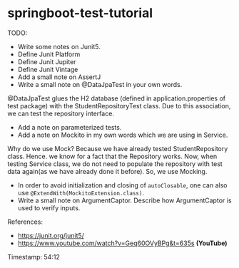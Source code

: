 # springboot-test-tutorial

TODO:

- Write some notes on Junit5. 
- Define Junit Platform
- Define Junit Jupiter
- Define Junit Vintage
- Add a small note on AssertJ
- Write a small note on @DataJpaTest in your own words.

@DataJpaTest glues the H2 database (defined in application.properties of test package) with the StudentRepositoryTest class. Due to this association, we can test the repository interface.

- Add a note on parameterized tests.
- Add a note on Mockito in my own words which we are using in Service.

Why do we use Mock? Because we have already tested StudentRepository class. Hence. we know for a fact that the Repository works. Now, when testing Service class, we do not need to populate the repository with test data again(as we have already done it before). So, we use Mocking. 

- In order to avoid initialization and closing of `autoClosable`, one can also use `@ExtendWith(MockitoExtension.class)`.
- Write a small note on ArgumentCaptor. Describe how ArgumentCaptor is used to verify inputs.


References:

- https://junit.org/junit5/
- https://www.youtube.com/watch?v=Geq60OVyBPg&t=635s **(YouTube)**

Timestamp: 54:12